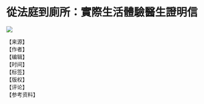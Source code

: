 # 從法庭到廁所：實際生活體驗醫生證明信

![](https://static.wixstatic.com/media/2f8a6a_27db645b4e2e45189019b4e60c626d62~mv2.png/v1/fill/w_1905,h_1192,al_c,q_95,usm_0.66_1.00_0.01,enc_avif,quality_auto/2f8a6a_27db645b4e2e45189019b4e60c626d62~mv2.png) 

【来源】  
【作者】  
【编辑】  
【时间】  
【标签】  
【版权】  
【评论】  
【参考资料】  
<!-- tcd_original_link https://www.hktranslawdb.org/post/rleletter -->
